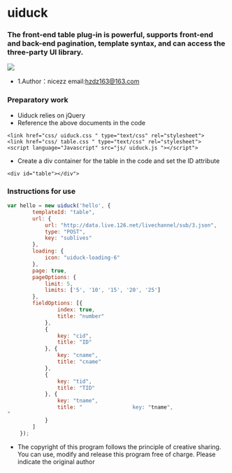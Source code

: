 # uiduck
### The front-end table plug-in is powerful, supports front-end and back-end pagination, template syntax, and can access the three-party UI library. <br>
![]( https://ftp.bmp.ovh/imgs/2019/12/7ae8cdfa99340008.png )
* 1.Author：nicezz  email:hzdz163@163.com <br>
### Preparatory work
- Uiduck relies on jQuery
- Reference the above documents in the code
````
<link href="css/ uiduck.css " type="text/css" rel="stylesheet">
<link href="css/ table.css " type="text/css" rel="stylesheet">
<script language="Javascript" src="js/ uiduck.js "></script">
````
- Create a div container for the table in the code and set the ID attribute
````
<div id="table"></div">
````
### Instructions for use
````javascript
var hello = new uiduck('hello', {
		templateId: "table",
		url: {
			url: "http://data.live.126.net/livechannel/sub/3.json",
			type: "POST",
			key: "sublives"
		},
		loading: {
			icon: "uiduck-loading-6"
		},
		page: true,
		pageOptions: {
			limit: 5,
			limits: ['5', '10', '15', '20', '25']
		},
		fieldOptions: [{
				index: true,
				title: "number"
			},
			{
				key: "cid",
				title: "ID"
			}, {
				key: "cname",
				title: "cname"
			},
			{
				key: "tid",
				title: "TID"
			}, {
				key: "tname",
				title: "				key: "tname",
"
			}
		]
	});
````
* The copyright of this program follows the principle of creative sharing. You can use, modify and release this program free of charge. Please indicate the original author